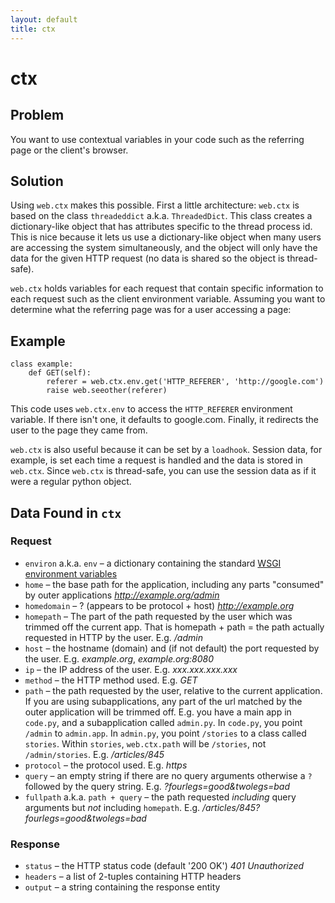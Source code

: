 ```yaml
---
layout: default
title: ctx
---
```


# ctx

Problem
-------

You want to use contextual variables in your code such as the referring page or the client's browser.

Solution
--------

Using `web.ctx` makes this possible. First a little architecture: `web.ctx` is based on the class `threadeddict` a.k.a. `ThreadedDict`. This class creates a dictionary-like object that has attributes specific to the thread process id. This is nice because it lets us use a dictionary-like object when many users are accessing the system simultaneously, and the object will only have the data for the given HTTP request (no data is shared so the object is thread-safe).

`web.ctx` holds variables for each request that contain specific information to each request such as the client environment variable. Assuming you want to determine what the referring page was for a user accessing a page:

Example
-------

    class example:
        def GET(self):
            referer = web.ctx.env.get('HTTP_REFERER', 'http://google.com')
            raise web.seeother(referer)

This code uses `web.ctx.env` to access the `HTTP_REFERER` environment variable. If there isn't one, it defaults to google.com. Finally, it redirects the user to the page they came from.

`web.ctx` is also useful because it can be set by a `loadhook`. Session data, for example, is set each time a request is handled and the data is stored in `web.ctx`. Since `web.ctx` is thread-safe, you can use the session data as if it were a regular python object.

Data Found in `ctx`
-------------------

### Request ###
*   `environ` a.k.a. `env` &ndash; a dictionary containing the standard [WSGI environment variables](http://www.python.org/dev/peps/pep-0333/#environ-variables)
*   `home` &ndash; the base path for the application, including any parts "consumed" by outer applications *http://example.org/admin*
*   `homedomain` &ndash; ? (appears to be protocol + host) *http://example.org*
*   `homepath` &ndash; The part of the path requested by the user which was trimmed off the current app. That is homepath + path = the path actually requested in HTTP by the user. E.g. */admin*
*   `host` &ndash; the hostname (domain) and (if not default) the port requested by the user. E.g. *example.org*, *example.org:8080*
*   `ip` &ndash; the IP address of the user. E.g. *xxx.xxx.xxx.xxx*
*   `method` &ndash; the HTTP method used. E.g. *GET*
*   `path` &ndash; the path requested by the user, relative to the current application. If you are using subapplications, any part of the url matched by the outer application will be trimmed off. E.g. you have a main app in `code.py`, and a subapplication called `admin.py`. In `code.py`, you point `/admin` to `admin.app`.  In `admin.py`, you point `/stories` to a class called `stories`. Within `stories`, `web.ctx.path` will be `/stories`, not `/admin/stories`. E.g. */articles/845*
*   `protocol` &ndash; the protocol used. E.g. *https*
*   `query` &ndash; an empty string if there are no query arguments otherwise a `?` followed by the query string. E.g. *?fourlegs=good&twolegs=bad*
*   `fullpath` a.k.a. `path + query` &ndash; the path requested *including* query arguments but *not* including `homepath`. E.g. */articles/845?fourlegs=good&twolegs=bad*

### Response ###
*   `status` &ndash; the HTTP status code (default '200 OK') *401 Unauthorized*
*   `headers` &ndash; a list of 2-tuples containing HTTP headers
*   `output` &ndash; a string containing the response entity